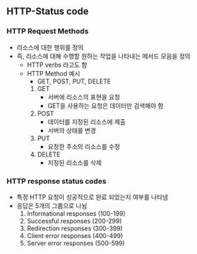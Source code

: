 HTTP-Status code
------------------
### HTTP Request Methods
- 리소스에 대한 행위를 정의
- 즉, 리소스에 대해 수행할 원하는 작업을 나타내는 메서드 모음을 정의
  - HTTP verbs 라고도 함
  - HTTP Method 예시
    - GET, POST, PUT, DELETE
    1. GET
       - 서버에 리소스의 표현을 요청
       - GET을 사용하는 요청은 데이터만 검색해야 함
    2. POST
       - 데이터를 지정된 리소스에 제출
       - 서버의 상태를 변경
    3. PUT
       - 요청한 주소의 리소스를 수정
    4. DELETE
       - 지정된 리소스를 삭제
### HTTP response status codes
- 특정 HTTP 요청이 성공적으로 완료 되었는지 여부를 나타냄
- 응답은 5개의 그룹으로 나뉨
  1. Informational  responses (100-199)
  2. Successful responses (200-299)
  3. Redirection responses (300-399)
  4. Client error responses (400-499)
  5. Server error responses (500-599)